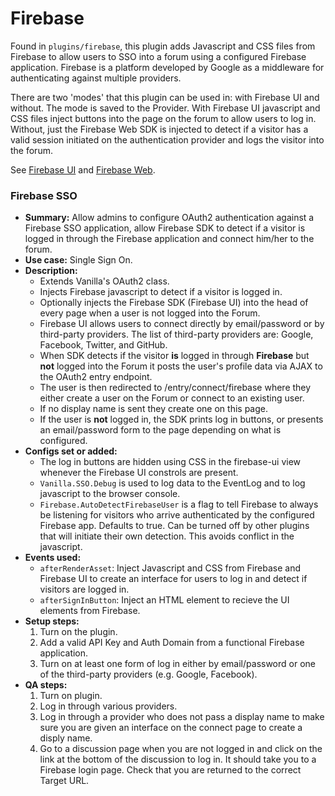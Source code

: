 # Firebase

Found in `plugins/firebase`, this plugin adds Javascript and CSS files from Firebase to allow users to SSO into a forum using a configured Firebase application. Firebase is a platform  developed by Google as a middleware for authenticating against multiple providers. 

There are two 'modes' that this plugin can be used in: with Firebase UI and without. The mode is saved to the Provider. With Firebase UI javascript and CSS files inject buttons into the page on the forum to allow users to log in. Without, just the Firebase Web SDK is injected to detect if a visitor has a valid session initiated on the authentication provider and logs the visitor into the forum.

See [Firebase UI](https://github.com/firebase/FirebaseUI) and [Firebase Web](https://github.com/firebase/firebaseui-web).

### Firebase SSO

- **Summary:** Allow admins to configure OAuth2 authentication against a Firebase SSO application, allow Firebase SDK to detect if a visitor is logged in through the Firebase application and connect him/her to the forum.
- **Use case:** Single Sign On.
- **Description:** 
	- Extends Vanilla's OAuth2 class.
	- Injects Firebase javascript to detect if a visitor is logged in.
	- Optionally injects the Firebase SDK (Firebase UI) into the head of every page when a user is not logged into the Forum.
	- Firebase UI allows users to connect directly by email/password or by third-party providers. The list of third-party providers are: Google, Facebook, Twitter, and GitHub.
	- When SDK detects if the visitor **is** logged in through **Firebase** but **not** logged into the Forum it posts the user's profile data via AJAX to the OAuth2 entry endpoint.
	- The user is then redirected to /entry/connect/firebase where they either create a user on the Forum or connect to an existing user. 
	- If no display name is sent they create one on this page. 
	- If the user is **not** logged in, the SDK prints log in buttons, or presents an email/password form to the page depending on what is configured.
- **Configs set or added:**
    - The log in buttons are hidden using CSS in the firebase-ui view whenever the Firebase UI constrols are present.
    - `Vanilla.SSO.Debug` is used to log data to the EventLog and to log javascript to the browser console. 
    - `Firebase.AutoDetectFirebaseUser` is a flag to tell Firebase to always be listening for visitors who arrive authenticated by the configured Firebase app. Defaults to true. Can be turned off by other plugins that will initiate their own detection. This avoids conflict in the javascript.
- **Events used:**
	- `afterRenderAsset`: Inject Javascript and CSS from Firebase  and Firebase UI to create an interface for users to log in and detect if visitors are logged in.
	- `afterSignInButton`: Inject an HTML element to recieve the UI elements from Firebase.
- **Setup steps:**
    1. Turn on the plugin.
    2. Add a valid API Key and Auth Domain from a functional Firebase application.
    3. Turn on at least one form of log in either by email/password or one of the third-party providers (e.g. Google, Facebook).
- **QA steps:**
    1. Turn on plugin.
    2. Log in through various providers.
    3. Log in through a provider who does not pass a display name to make sure you are given an interface on the connect page to create a disply name.
    4. Go to a discussion page when you are not logged in and click on the link at the bottom of the discussion to log in. It should take you to a Firebase login page. Check that you are returned to the correct Target URL.
